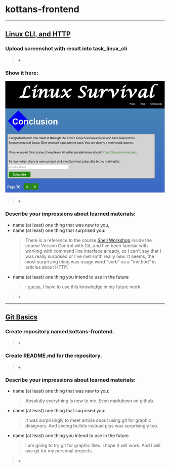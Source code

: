 # kottans-frontend
________________________________________________

## [Linux CLI, and HTTP](https://github.com/kottans/frontend/blob/master/tasks/git-intro.md)
### Upload screenshot with result into task_linux_cli
> \+

### Show it here: 

![linuxcourse](task_linux_cli/linuxcourse.JPG)

> \+

### Describe your impressions about learned materials:
   + name (at least) one thing that was new to you,
   + name (at least) one thing that surprised you:
     >There is a reference to the course [Shell Workshop](https://www.udacity.com/course/shell-workshop--ud206) inside the course Version Control with Git, and I've been familiar with working with command line interface already, so I can't say that I was really surprised or I've met smth really new. 
     >It seems, the most surprising thing was usage word "verb" as a "method" in articles about HTTP.
   + name (at least) one thing you intend to use in the future
     >I guess, I have to use this knowledge in my future work.
> \+

________________________________________________

## [Git Basics](https://github.com/kottans/frontend/blob/master/tasks/linux-cli-http.md)

### Create repository named kottans-frontend. 
> \+
### Create README.md for the repository. 
> \+
### Describe your impressions about learned materials:
   + name (at least) one thing that was new to you:
     >Absolutly everything is new to me. Even markdown on github. 
   + name (at least) one thing that surprised you:
     >It was surprisingly to meet article about using git for graphic designers.
     >And seeing bullets instead plus was surprisingly too.
   + name (at least) one thing you intend to use in the future
     >I am going to try git for graphic files. I hope it will work. And I will use git for my personal projects.
> \+
